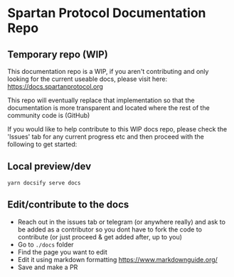 # Spartan Protocol Documentation Repo

## Temporary repo (WIP)
This documentation repo is a WIP, if you aren't contributing and only looking for the current useable docs, please visit here:
https://docs.spartanprotocol.org

This repo will eventually replace that implementation so that the documentation is more transparent and located where the rest of the community code is (GitHub)

If you would like to help contribute to this WIP docs repo, please check the 'Issues' tab for any current progress etc and then proceed with the following to get started:

## Local preview/dev
`yarn docsify serve docs`

## Edit/contribute to the docs
- Reach out in the issues tab or telegram (or anywhere really) and ask to be added as a contributor so you dont have to fork the code to contribute (or just proceed & get added after, up to you)
- Go to `./docs` folder
- Find the page you want to edit
- Edit it using markdown formatting https://www.markdownguide.org/
- Save and make a PR